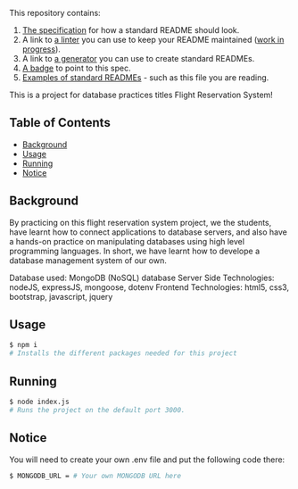 
This repository contains:

1. [The specification](spec.md) for how a standard README should look.
2. A link to [a linter](https://github.com/RichardLitt/standard-readme-preset) you can use to keep your README maintained ([work in progress](https://github.com/RichardLitt/standard-readme/issues/5)).
3. A link to [a generator](https://github.com/RichardLitt/generator-standard-readme) you can use to create standard READMEs.
4. [A badge](#badge) to point to this spec.
5. [Examples of standard READMEs](example-readmes/) - such as this file you are reading.

This is a project for database practices titles Flight Reservation System!


## Table of Contents

- [Background](#background)
- [Usage](#usage)
- [Running](#running)
- [Notice](#notice)


## Background

By practicing on this flight reservation system project, we the students, have learnt how to connect applications to database servers, and also have a hands-on practice on manipulating databases using high level programming languages. In short, we have learnt how to develope a database management system of our own.

Database used: MongoDB (NoSQL) database
Server Side Technologies: nodeJS, expressJS, mongoose, dotenv
Frontend Technologies: html5, css3, bootstrap, javascript, jquery

## Usage

```sh
$ npm i
# Installs the different packages needed for this project
```
## Running 

```sh
$ node index.js
# Runs the project on the default port 3000.
```

## Notice

You will need to create your own .env file and put the following code there:
```sh
$ MONGODB_URL = # Your own MONGODB URL here
```
